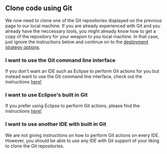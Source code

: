## Clone code using Git ##

We now need to clone one of the Git repositories displayed on the previous page to our local machine.
If you are already experienced with Git and you already have the neccessary tools, you might already know how to get a copy of the repository for your weapon to you local machine. In that case, just ignore the instructions below and continue on to the [deployment strategy options](deployment.md).


### I want to use the Git command line interface ###

If you don't want an IDE such as Eclipse to perform Git actions for you but instead want to use the Git command line interface, check out the instructions [here!](instructions/commandlinegit.md)

### I want to use Eclipse's built in Git ###

If you prefer using Eclipse to perform Git actions, please find the instructions [here!](instructions/deployment/eclipsegit.md)

### I want to use another IDE with built in Git ###

We are not giving instructions on how to perform Git actions on every IDE. However, you should be able to use any IDE with Git support of your liking to clone the Git repositories.
